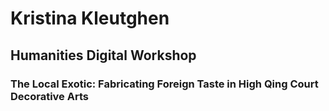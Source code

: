 # Kristina Kleutghen

## Humanities Digital Workshop

### The Local Exotic: Fabricating Foreign Taste in High Qing Court Decorative Arts
